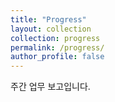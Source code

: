 ```yaml
---
title: "Progress"
layout: collection
collection: progress
permalink: /progress/
author_profile: false
---
```


주간 업무 보고입니다.
